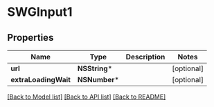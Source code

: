 # SWGInput1

## Properties
Name | Type | Description | Notes
------------ | ------------- | ------------- | -------------
**url** | **NSString*** |  | [optional] 
**extraLoadingWait** | **NSNumber*** |  | [optional] 

[[Back to Model list]](../README.md#documentation-for-models) [[Back to API list]](../README.md#documentation-for-api-endpoints) [[Back to README]](../README.md)


